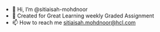 - 👋 Hi, I’m @sitiaisah-mohdnoor
- 👀 Created for Great Learning weekly Graded Assignment
- 📫 How to reach me sitiaisah.mohdnoor@hcl.com

<!---
sitiaisah-mohdnoor/sitiaisah-mohdnoor is a ✨ special ✨ repository because its `README.md` (this file) appears on your GitHub profile.
You can click the Preview link to take a look at your changes.
--->
